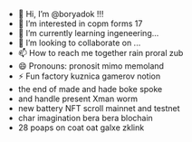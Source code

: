 - 👋 Hi, I’m @boryadok !!!
- 👀 I’m interested in copm forms 17
- 🌱 I’m currently learning ingeneering...
- 💞️ I’m looking to collaborate on ...
- 📫 How to reach me together rain proral zub
- 😄 Pronouns: pronosit mimo memoland
- ⚡ Fun factory kuznica gamerov notion
- the end of made and hade boke spoke
- and handle present Xman worm
- new battery NFT scroll mainnet and testnet
- char imagination bera bera blochain
- 28 poaps on coat oat galxe zklink
